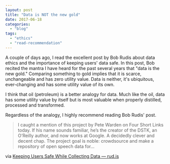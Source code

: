 ```yaml
---
layout: post
title: "Data is NOT the new gold"
date: 2017-06-18
categories: 
  - "blog"
tags: 
  - "ethics"
  - "read-recommendation"
---
```


A couple of days ago, I read the excellent post by Bob Rudis about data ethics and the importance of keeping users' data safe. In this post, Bob recited the mantra I have heard for the past several years that "data is the new gold." Comparing something to gold implies that it is scarce, unchangeable and has zero utility value. Data is neither, it's ubiquitous, ever-changing and has some utility value of its own.

I think that oil (petroleum) is a better analogy for data. Much like the oil, data has some utility value by itself but is most valuable when properly distilled, processed and transformed.

 

Regardless of the analogy, I highly recommend reading Bob Rudis' post.

 

> I caught a mention of this project by Pete Warden on Four Short Links today. If his name sounds familiar, he’s the creator of the DSTK, an O’Reilly author, and now works at Google. A decidedly clever and decent chap. The project goal is noble: crowdsource and make a repository of open speech data for…

via [Keeping Users Safe While Collecting Data — rud.is](https://rud.is/b/2017/06/13/keeping-users-safe-while-collecting-data/)
